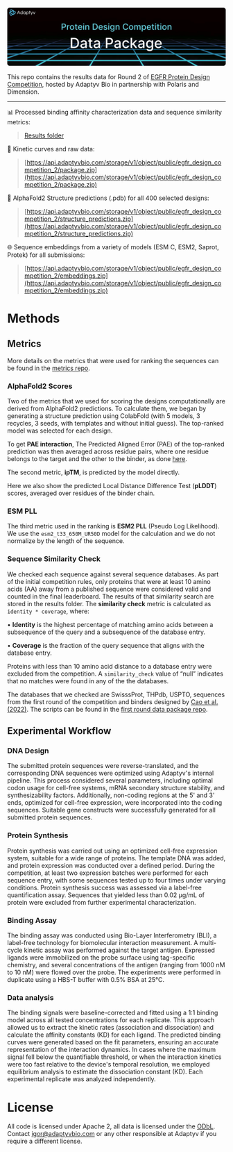 ![Data package](header.png)

This repo contains the results data for Round 2 of [EGFR Protein Design Competition](https://foundry.adaptyvbio.com/competition), hosted by Adaptyv Bio in partnership with Polaris and Dimension.

----

📊 Processed binding affinity characterization data and sequence similarity metrics:


> [Results folder](results) 


🔬 Kinetic curves and raw data:


> [https://api.adaptyvbio.com/storage/v1/object/public/egfr_design_competition_2/package.zip](https://api.adaptyvbio.com/storage/v1/object/public/egfr_design_competition_2/package.zip)


🧱 AlphaFold2 Structure predictions (.pdb) for all 400 selected designs:

> [https://api.adaptyvbio.com/storage/v1/object/public/egfr_design_competition_2/structure_predictions.zip](https://api.adaptyvbio.com/storage/v1/object/public/egfr_design_competition_2/structure_predictions.zip)

🌐 Sequence embeddings from a variety of models (ESM C, ESM2, Saprot, Protek) for all submissions:

> [https://api.adaptyvbio.com/storage/v1/object/public/egfr_design_competition_2/embeddings.zip](https://api.adaptyvbio.com/storage/v1/object/public/egfr_design_competition_2/embeddings.zip)

# Methods

## Metrics

More details on the metrics that were used for ranking the sequences can be found in the [metrics repo](https://github.com/adaptyvbio/competition_metrics).

### AlphaFold2 Scores

Two of the metrics that we used for scoring the designs computationally are derived from AlphaFold2 predictions. To calculate them, we began by generating a structure prediction using ColabFold (with 5 models, 3 recycles, 3 seeds, with templates and without initial guess). The top-ranked model was selected for each design.

To get **PAE interaction**, The Predicted Aligned Error (PAE) of the top-ranked prediction was then averaged across residue pairs, where one residue belongs to the target and the other to the binder, as done [here](https://github.com/nrbennet/dl_binder_design/blob/cafa3853ac94dceb1b908c8d9e6954d71749871a/af2_initial_guess/predict.py#L197).

The second metric, **ipTM**, is predicted by the model directly.

Here we also show the predicted Local Distance Difference Test (**pLDDT**) scores, averaged over residues of the binder chain.

### ESM PLL

The third metric used in the ranking is **ESM2 PLL** (Pseudo Log Likelihood). We use the `esm2_t33_650M_UR50D` model for the calculation and we do not normalize by the length of the sequence.

### Sequence Similarity Check

We checked each sequence against several sequence databases. As part of the initial competition rules, only proteins that were at least 10 amino acids (AA) away from a published sequence were considered valid and counted in the final leaderboard. The results of that similarity search are stored in the results folder. The **similarity check** metric is calculated as `identity * coverage`, where:

• **Identity** is the highest percentage of matching amino acids between a subsequence of the query and a subsequence of the database entry.

• **Coverage** is the fraction of the query sequence that aligns with the database entry.

Proteins with less than 10 amino acid distance to a database entry were excluded from the competition. A `similarity_check` value of “null” indicates that no matches were found in any of the the databases.

The databases that we checked are SwisssProt, THPdb, USPTO, sequences from the first round of the competition and binders designed by [Cao et al. (2022)](https://www.nature.com/articles/s41586-022-04654-9). The scripts can be found in the [first round data package repo](https://github.com/adaptyvbio/egfr_competition_1/tree/main).

## Experimental Workflow

### DNA Design

The submitted protein sequences were reverse-translated, and the corresponding DNA sequences were optimized using Adaptyv's internal pipeline. This process considered several parameters, including optimal codon usage for cell-free systems, mRNA secondary structure stability, and synthesizability factors. Additionally, non-coding regions at the 5' and 3' ends, optimized for cell-free expression, were incorporated into the coding sequences. Suitable gene constructs were successfully generated for all submitted protein sequences.

### Protein Synthesis

Protein synthesis was carried out using an optimized cell-free expression system, suitable for a wide range of proteins. The template DNA was added, and protein expression was conducted over a defined period. During the competition, at least two expression batches were performed for each sequence entry, with some sequences tested up to four times under varying conditions. Protein synthesis success was assessed via a label-free quantification assay. Sequences that yielded less than 0.02 µg/mL of protein were excluded from further experimental characterization.

### Binding Assay

The binding assay was conducted using Bio-Layer Interferometry (BLI), a label-free technology for biomolecular interaction measurement. A multi-cycle kinetic assay was performed against the target antigen. Expressed ligands were immobilized on the probe surface using tag-specific chemistry, and several concentrations of the antigen (ranging from 1000 nM to 10 nM) were flowed over the probe. The experiments were performed in duplicate using a HBS-T buffer with 0.5% BSA at 25°C.

### Data analysis

The binding signals were baseline-corrected and fitted using a 1:1 binding model across all tested concentrations for each replicate. This approach allowed us to extract the kinetic rates (association and dissociation) and calculate the affinity constants (KD) for each ligand. The predicted binding curves were generated based on the fit parameters, ensuring an accurate representation of the interaction dynamics. In cases where the maximum signal fell below the quantifiable threshold, or when the interaction kinetics were too fast relative to the device's temporal resolution, we employed equilibrium analysis to estimate the dissociation constant (KD). Each experimental replicate was analyzed independently.

# License

All code is licensed under Apache 2, all data is licensed under the [ODbL](https://opendatacommons.org/licenses/odbl/). Contact igor@adaptyvbio.com or any other responsible at Adaptyv if you require a different license.
